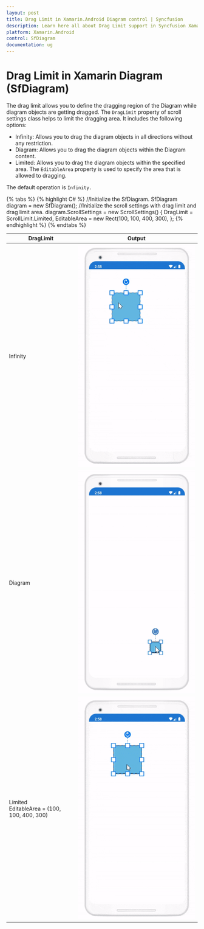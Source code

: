 ```yaml
---
layout: post
title: Drag Limit in Xamarin.Android Diagram control | Syncfusion
description: Learn here all about Drag Limit support in Syncfusion Xamarin.Android Diagram (SfDiagram) control, its elements and more.
platform: Xamarin.Android
control: SfDiagram
documentation: ug
---
```


# Drag Limit in Xamarin Diagram (SfDiagram)

The drag limit allows you to define the dragging region of the Diagram while diagram objects are getting dragged. The `DragLimit` property of scroll settings class helps to limit the dragging area. It includes the following options:

* Infinity: Allows you to drag the diagram objects in all directions without any restriction.
* Diagram: Allows you to drag the diagram objects within the Diagram content.
* Limited: Allows you to drag the diagram objects within the specified area. The `EditableArea` property is used to specify the area that is allowed to dragging.

The default operation is `Infinity.`

{% tabs %}
{% highlight C# %}
//Initialize the SfDiagram.
SfDiagram diagram = new SfDiagram();
//Initialize the scroll settings with drag limit and drag limit area.
diagram.ScrollSettings = new ScrollSettings()
{
    DragLimit = ScrollLimit.Limited,
    EditableArea = new Rect(100, 100, 400, 300),
};
{% endhighlight %}
{% endtabs %}

| DragLimit | Output |
|---|---|
| Infinity |![DragLimit infinity](ScrollSettings_Images/DragLimit_Infinity.gif) |
| Diagram |![DragLimit diagram](ScrollSettings_Images/DragLimit_DiagramContent.gif) |
| Limited <br> EditableArea = (100, 100, 400, 300) | ![DragLimit limited](ScrollSettings_Images/DragLimit_Limited.gif) |
